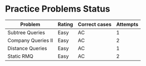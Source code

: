 # Practice Problems Status
Problem|Rating|Correct cases|Attempts
-|-|-|-
Subtree Queries|Easy|AC|1
Company Queries II|Easy|AC|2
Distance Queries|Easy|AC|1
Static RMQ|Easy|AC|2
